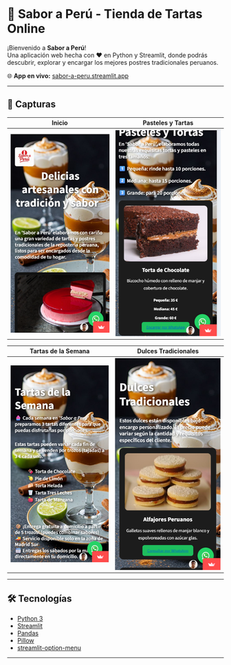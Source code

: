 # 🍰 Sabor a Perú - Tienda de Tartas Online

¡Bienvenido a **Sabor a Perú**!  
Una aplicación web hecha con ❤️ en Python y Streamlit, donde podrás descubrir, explorar y encargar los mejores postres tradicionales peruanos.

🌐 **App en vivo:** [sabor-a-peru.streamlit.app](https://sabor-a-peru.streamlit.app/)

---

## 📸 Capturas

| Inicio                                | Pasteles y Tartas                       |
|---------------------------------------|----------------------------------------|
| ![Inicio](https://github.com/JuliAlejandroBrionesMorales/Tienda_Tartas/blob/main/Imag/28_pagina_inicio.png) | ![Pasteles](https://github.com/JuliAlejandroBrionesMorales/Tienda_Tartas/blob/main/Imag/29_pasteles%20y%20tartas.png) |

| Tartas de la Semana                   | Dulces Tradicionales                   |
|---------------------------------------|----------------------------------------|
| ![Tartas de la Semana](https://github.com/JuliAlejandroBrionesMorales/Tienda_Tartas/blob/main/Imag/30_Pasteles_de_la_semana.png) | ![Dulces](https://github.com/JuliAlejandroBrionesMorales/Tienda_Tartas/blob/main/Imag/31_Dulces_tradicionales.png) |

---

## 🛠️ Tecnologías

- [Python 3](https://www.python.org/)  
- [Streamlit](https://streamlit.io/)  
- [Pandas](https://pandas.pydata.org/)  
- [Pillow](https://python-pillow.org/)  
- [streamlit-option-menu](https://github.com/victoryhb/streamlit-option-menu)

---

